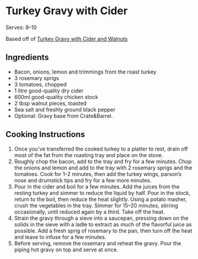 # Turkey Gravy with Cider

Serves: 8–10

Based off of [Turkey Gravy with Cider and Walnuts](https://www.gordonramsay.com/gr/recipes/turkey-gravy-with-cider-and-walnuts/)

## Ingredients

* Bacon, onions, lemon and trimmings from the roast turkey
* 3 rosemary sprigs
* 3 tomatoes, chopped
* 1 litre good-quality dry cider
* 600ml good-quality chicken stock
* 2 tbsp walnut pieces, toasted
* Sea salt and freshly ground black pepper
* Optional: Gravy base from Crate&Barrel.

## Cooking Instructions

1. Once you’ve transferred the cooked turkey to a platter to rest, drain off most of the fat from the roasting tray and place on the stove.
2. Roughly chop the bacon, add to the tray and fry for a few minutes. Chop the onions and lemon and add to the tray with 2 rosemary sprigs and the tomatoes. Cook for 1–2 minutes, then add the turkey wings, parson’s nose and drumstick tips and fry for a few more minutes.
3. Pour in the cider and boil for a few minutes. Add the juices from the resting turkey and simmer to reduce the liquid by half. Pour in the stock, return to the boil, then reduce the heat slightly. Using a potato masher, crush the vegetables in the tray. Simmer for 15–20 minutes, stirring occasionally, until reduced again by a third. Take off the heat.
4. Strain the gravy through a sieve into a saucepan, pressing down on the solids in the sieve with a ladle to extract as much of the flavorful juice as possible. Add a fresh sprig of rosemary to the pan, then turn off the heat and leave to infuse for a few minutes.
5. Before serving, remove the rosemary and reheat the gravy. Pour the piping hot gravy on top and serve at once.
